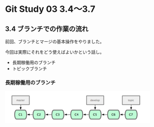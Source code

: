 Git Study 03 3.4～3.7
=========

## 3.4 ブランチでの作業の流れ

前回、ブランチとマージの基本操作をやりました。

今回は実際にそれをどう使えばよいかという話し。
- 長期稼働用のブランチ
- トピックブランチ
### 長期稼働用のブランチ
![image1](1.png)

